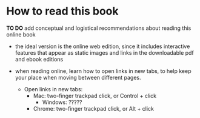 # How to read this book

**TO DO** add conceptual and logistical recommendations about reading this online book

- the ideal version is the online web edition, since it includes interactive features that appear as static images and links in the downloadable pdf and ebook editions

- when reading online, learn how to open links in new tabs, to help keep your place when moving between different pages.
  - Open links in new tabs:
    - Mac: two-finger trackpad click, or Control + click   
	  - Windows: ?????
    - Chrome: two-finger trackpad click, or Alt + click
